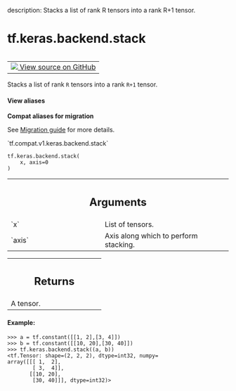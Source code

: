 description: Stacks a list of rank R tensors into a rank R+1 tensor.

<div itemscope itemtype="http://developers.google.com/ReferenceObject">
<meta itemprop="name" content="tf.keras.backend.stack" />
<meta itemprop="path" content="Stable" />
</div>

# tf.keras.backend.stack

<!-- Insert buttons and diff -->

<table class="tfo-notebook-buttons tfo-api nocontent" align="left">
<td>
  <a target="_blank" href="https://github.com/tensorflow/tensorflow/blob/r2.3/tensorflow/python/keras/backend.py#L3375-L3399">
    <img src="https://www.tensorflow.org/images/GitHub-Mark-32px.png" />
    View source on GitHub
  </a>
</td>
</table>



Stacks a list of rank `R` tensors into a rank `R+1` tensor.

<section class="expandable">
  <h4 class="showalways">View aliases</h4>
  <p>
<b>Compat aliases for migration</b>
<p>See
<a href="https://www.tensorflow.org/guide/migrate">Migration guide</a> for
more details.</p>
<p>`tf.compat.v1.keras.backend.stack`</p>
</p>
</section>

<pre class="devsite-click-to-copy prettyprint lang-py tfo-signature-link">
<code>tf.keras.backend.stack(
    x, axis=0
)
</code></pre>



<!-- Placeholder for "Used in" -->


<!-- Tabular view -->
 <table class="responsive fixed orange">
<colgroup><col width="214px"><col></colgroup>
<tr><th colspan="2"><h2 class="add-link">Arguments</h2></th></tr>

<tr>
<td>
`x`
</td>
<td>
List of tensors.
</td>
</tr><tr>
<td>
`axis`
</td>
<td>
Axis along which to perform stacking.
</td>
</tr>
</table>



<!-- Tabular view -->
 <table class="responsive fixed orange">
<colgroup><col width="214px"><col></colgroup>
<tr><th colspan="2"><h2 class="add-link">Returns</h2></th></tr>
<tr class="alt">
<td colspan="2">
A tensor.
</td>
</tr>

</table>



#### Example:


```
>>> a = tf.constant([[1, 2],[3, 4]])
>>> b = tf.constant([[10, 20],[30, 40]])
>>> tf.keras.backend.stack((a, b))
<tf.Tensor: shape=(2, 2, 2), dtype=int32, numpy=
array([[[ 1,  2],
        [ 3,  4]],
       [[10, 20],
        [30, 40]]], dtype=int32)>
```
